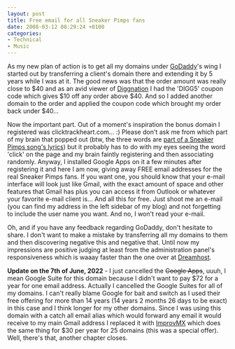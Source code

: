 ```yaml
---
layout: post
title: Free email for all Sneaker Pimps fans
date: 2008-03-12 08:29:24 +0100
categories:
- Technical
- Music
---
```

As my new plan of action is to get all my domains under [GoDaddy](http://www.godaddy.com)'s wing I started out by transferring a client's domain there and extending it by 5 years while I was at it. The good news was that the order amount was really close to $40 and as an avid viewer of [Diggnation](http://diggnation.com) I had the 'DIGG5' coupon code which gives $10 off any order above $40. And so I added another domain to the order and applied the coupon code which brought my order back under $40...

Now the important part. Out of a moment's inspiration the bonus domain I registered was clicktrackheart.com... :) Please don't ask me from which part of my brain that popped out (btw, the three words are [part of a Sneaker Pimps song's lyrics](https://genius.com/Sneaker-pimps-loretta-young-silks-lyrics)) but it probably has to do with my eyes seeing the word 'click' on the page and my brain faintly registering and then associating randomly. Anyway, I installed Google Apps on it a few minutes after registering it and here I am now, giving away FREE email addresses for the real Sneaker Pimps fans. If you want one, you should know that your e-mail interface will look just like Gmail, with the exact amount of space and other features that Gmail has plus you can access it from Outlook or whatever your favorite e-mail client is... And all this for free. Just shoot me an e-mail (you can find my address in the left sidebar of my blog) and not forgetting to include the user name you want. And no, I won't read your e-mail.

Oh, and if you have any feedback regarding GoDaddy, don't hesitate to share. I don't want to make a mistake by transferring all my domains to them and then discovering negative this and negative that. Until now my impressions are positive judging at least from the administration panel's responsiveness which is waaay faster than the one over at [Dreamhost](http://www.dreamhost.com).

**Update on the 7th of June, 2022** - I just cancelled the ~~Google Apps~~, uuuh, I mean Google Suite for this domain because I didn't want to pay $72 for a year for one email address. Actually I cancelled the Google Suites for all of my domains. I can't really blame Google for bait and switch as I used their free offering for more than 14 years (14 years 2 months 26 days to be exact) in this case and I think longer for my other domains. Since I was using this domain with a catch all email alias which would forward any email it would receive to my main Gmail address I replaced it with [ImprovMX](https://improvmx.com) which does the same thing for $30 per year for 25 domains (this was a special offer). Well, there's that, another chapter closes.
